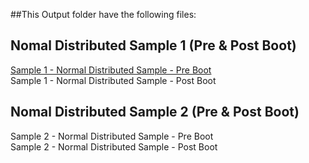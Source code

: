 ##This Output folder have the following files:


Nomal Distributed Sample 1 (Pre & Post Boot)
--------------------------------------------
<a href="https://github.com/hazhar463/BootStrap_CentralLimit/blob/master/Output/Sample%201%20-%20Normal%20Distributed%20Sample%20-%20Pre%20Boot.png">Sample 1 - Normal Distributed Sample - Pre Boot </a><br>
Sample 1 - Normal Distributed Sample - Post Boot

Nomal Distributed Sample 2 (Pre & Post Boot)
--------------------------------------------
Sample 2 - Normal Distributed Sample - Pre Boot<br>
Sample 2 - Normal Distributed Sample - Post Boot

